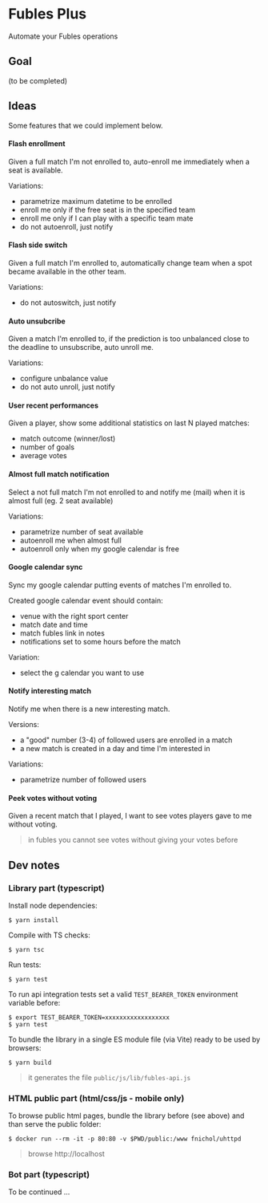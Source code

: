 # Fubles Plus
Automate your Fubles operations

## Goal

(to be completed)

## Ideas

Some features that we could implement below.

#### Flash enrollment

Given a full match I'm not enrolled to, auto-enroll me immediately when a seat is available.

Variations:
- parametrize maximum datetime to be enrolled
- enroll me only if the free seat is in the specified team
- enroll me only if I can play with a specific team mate
- do not autoenroll, just notify

#### Flash side switch

Given a full match I'm enrolled to, automatically change team when a spot became available in the other team.

Variations:
- do not autoswitch, just notify

#### Auto unsubcribe

Given a match I'm enrolled to, if the prediction is too unbalanced close to the deadline to unsubscribe, auto unroll me.

Variations:
- configure unbalance value
- do not auto unroll, just notify

#### User recent performances

Given a player, show some additional statistics on last N played matches:
- match outcome (winner/lost)
- number of goals
- average votes

#### Almost full match notification

Select a not full match I'm not enrolled to and notify me (mail) when it is almost full (eg. 2 seat available)

Variations:
- parametrize number of seat available
- autoenroll me when almost full
- autoenroll only when my google calendar is free

#### Google calendar sync

Sync my google calendar putting events of matches I'm enrolled to.

Created google calendar event should contain:
- venue with the right sport center
- match date and time
- match fubles link in notes
- notifications set to some hours before the match

Variation:
- select the g calendar you want to use

#### Notify interesting match

Notify me when there is a new interesting match.

Versions:
- a "good" number (3-4) of followed users are enrolled in a match
- a new match is created in a day and time I'm interested in

Variations:
- parametrize number of followed users

#### Peek votes without voting

Given a recent match that I played, I want to see votes players gave to me without voting.

> in fubles you cannot see votes without giving your votes before

## Dev notes

### Library part (typescript)

Install node dependencies:
```
$ yarn install
```

Compile with TS checks:
```
$ yarn tsc
```

Run tests:
```
$ yarn test
```

To run api integration tests set a valid `TEST_BEARER_TOKEN` environment variable before:
```
$ export TEST_BEARER_TOKEN=xxxxxxxxxxxxxxxxxx
$ yarn test
```

To bundle the library in a single ES module file (via Vite) ready to be used by browsers:
```
$ yarn build
```

> it generates the file `public/js/lib/fubles-api.js`

### HTML public part (html/css/js - mobile only)

To browse public html pages, bundle the library before (see above) and than serve the public folder:

```
$ docker run --rm -it -p 80:80 -v $PWD/public:/www fnichol/uhttpd
```

> browse http://localhost

### Bot part (typescript)

To be continued ...
